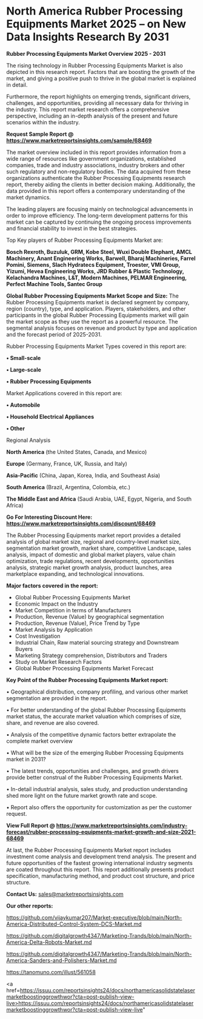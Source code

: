 # North America Rubber Processing Equipments Market 2025 – on New Data Insights Research By 2031

<Strong> Rubber Processing Equipments Market Overview 2025 - 2031</strong>

The rising technology in Rubber Processing Equipments Market is also depicted in this research report. Factors that are boosting the growth of the market, and giving a positive push to thrive in the global market is explained in detail.

Furthermore, the report highlights on emerging trends, significant drivers, challenges, and opportunities, providing all necessary data for thriving in the industry. This report market research offers a comprehensive perspective, including an in-depth analysis of the present and future scenarios within the industry.

<strong>Request Sample Report @ <a href=https://www.marketreportsinsights.com/sample/68469>https://www.marketreportsinsights.com/sample/68469</a></strong>

The market overview included in this report provides information from a wide range of resources like government organizations, established companies, trade and industry associations, industry brokers and other such regulatory and non-regulatory bodies. The data acquired from these organizations authenticate the Rubber Processing Equipments research report, thereby aiding the clients in better decision making. Additionally, the data provided in this report offers a contemporary understanding of the market dynamics.

The leading players are focusing mainly on technological advancements in order to improve efficiency. The long-term development patterns for this market can be captured by continuing the ongoing process improvements and financial stability to invest in the best strategies.

Top Key players of Rubber Processing Equipments Market are:

<strong>Bosch Rexroth, Buzuluk, GRM, Kobe Steel, Wuxi Double Elephant, AMCL Machinery, Anant Engineering Works, Barwell, Bharaj Machineries, Farrel Pomini, Siemens, Slach Hydratecs Equipment, Troester, VMI Group, Yizumi, Hevea Engineering Works, JRD Rubber & Plastic Technology, Kelachandra Machines, L&T, Modern Machines, PELMAR Engineering, Perfect Machine Tools, Santec Group</strong>

<strong><b>Global Rubber Processing Equipments Market Scope and Size:</b></strong>
The Rubber Processing Equipments market is declared segment by company, region (country), type, and application. Players, stakeholders, and other participants in the global Rubber Processing Equipments market will gain the market scope as they use the report as a powerful resource. The segmental analysis focuses on revenue and product by type and application and the forecast period of 2025-2031.

Rubber Processing Equipments Market Types covered in this report are:

<strong>• Small-scale

• Large-scale

• Rubber Processing Equipments</strong>

Market Applications covered in this report are:

<strong>• Automobile

• Household Electrical Appliances

• Other</strong> 

Regional Analysis

<strong>North America</strong> (the United States, Canada, and Mexico)

<strong>Europe</strong> (Germany, France, UK, Russia, and Italy)

<strong>Asia-Pacific</strong> (China, Japan, Korea, India, and Southeast Asia)

<strong>South America</strong> (Brazil, Argentina, Colombia, etc.)

<strong>The Middle East and Africa</strong> (Saudi Arabia, UAE, Egypt, Nigeria, and South Africa)

<strong>Go For Interesting Discount Here: <a href=https://www.marketreportsinsights.com/discount/68469>https://www.marketreportsinsights.com/discount/68469</a></strong>

The Rubber Processing Equipments market report provides a detailed analysis of global market size, regional and country-level market size, segmentation market growth, market share, competitive Landscape, sales analysis, impact of domestic and global market players, value chain optimization, trade regulations, recent developments, opportunities analysis, strategic market growth analysis, product launches, area marketplace expanding, and technological innovations.

<strong><b>Major factors covered in the report:</b></strong>
<ul>
  <li>Global Rubber Processing Equipments Market </li>
  <li>Economic Impact on the Industry</li>
  <li>Market Competition in terms of Manufacturers</li>
  <li>Production, Revenue (Value) by geographical segmentation</li>
  <li>Production, Revenue (Value), Price Trend by Type</li>
  <li>Market Analysis by Application</li>
  <li>Cost Investigation</li>
  <li>Industrial Chain, Raw material sourcing strategy and Downstream Buyers</li>
  <li>Marketing Strategy comprehension, Distributors and Traders</li>
  <li>Study on Market Research Factors</li>
  <li>Global Rubber Processing Equipments Market Forecast</li>
</ul>

<strong><b>Key Point of the Rubber Processing Equipments Market report:</b></strong>

• Geographical distribution, company profiling, and various other market segmentation are provided in the report.

• For better understanding of the global Rubber Processing Equipments market status, the accurate market valuation which comprises of size, share, and revenue are also covered.

• Analysis of the competitive dynamic factors better extrapolate the complete market overview

• What will be the size of the emerging Rubber Processing Equipments market in 2031?

• The latest trends, opportunities and challenges, and growth drivers provide better construal of the Rubber Processing Equipments Market.

• In-detail industrial analysis, sales study, and production understanding shed more light on the future market growth rate and scope.

• Report also offers the opportunity for customization as per the customer request.

<strong><b>View Full Report @ <a href=https://www.marketreportsinsights.com/industry-forecast/rubber-processing-equipments-market-growth-and-size-2021-68469>https://www.marketreportsinsights.com/industry-forecast/rubber-processing-equipments-market-growth-and-size-2021-68469</a></b></strong>


At last, the Rubber Processing Equipments Market report includes investment come analysis and development trend analysis. The present and future opportunities of the fastest growing international industry segments are coated throughout this report. This report additionally presents product specification, manufacturing method, and product cost structure, and price structure.

<strong>Contact Us:</strong>
sales@marketreportsinsights.com

<strong>Our other reports:</strong>

<a href=https://github.com/vijaykumar207/Market-executive/blob/main/North-America-Distributed-Control-System-DCS-Market.md>https://github.com/vijaykumar207/Market-executive/blob/main/North-America-Distributed-Control-System-DCS-Market.md</a>

<a href=https://github.com/digitalgrowth4347/Marketing-Trands/blob/main/North-America-Delta-Robots-Market.md>https://github.com/digitalgrowth4347/Marketing-Trands/blob/main/North-America-Delta-Robots-Market.md</a>

<a href=https://github.com/digitalgrowth4347/Marketing-Trands/blob/main/North-America-Sanders-and-Polishers-Market.md>https://github.com/digitalgrowth4347/Marketing-Trands/blob/main/North-America-Sanders-and-Polishers-Market.md</a>

<a href=https://tanomuno.com/illust/561058>https://tanomuno.com/illust/561058</a>

<a href=https://issuu.com/reportsinsights24/docs/northamericasolidstatelasermarketboostinggrowthwor?cta=post-publish-view-live>https://issuu.com/reportsinsights24/docs/northamericasolidstatelasermarketboostinggrowthwor?cta=post-publish-view-live</a>"
